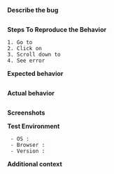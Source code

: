 
**Describe the bug**
```

```
**Steps To Reproduce the Behavior**
```
1. Go to 
2. Click on 
3. Scroll down to 
4. See error

```

**Expected behavior**
```

```

**Actual behavior**
```

```

**Screenshots**


**Test Environment**
```
 - OS : 
 - Browser : 
 - Version : 
```

**Additional context**
```

```
